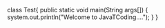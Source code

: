 class Test{
public static void main(String args[]) {
system.out.println("Welcome to JavaTCoding....");
}
}

